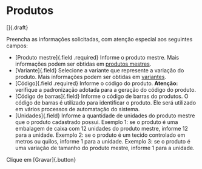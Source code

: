# Produtos 

[]{.draft}

Preencha as informações solicitadas, com atenção especial aos seguintes campos:

* [Produto mestre]{.field .required} 
Informe o produto mestre.
Mais informações podem ser obtidas em [produtos mestres](product).
* [Variante]{.field} 
Selecione a variante que represente a variação do produto.
Mais informações podem ser obtidas em [variantes](productVariant).
* [Código]{.field .required} 
Informe o código do produto.
**Atenção:** verifique a padronização adotada para a geração do código do produto.
* [Código de barras]{.field} 
Informe o código de barras do produtos.
O código de barras é utilizado para identificar o produto.
Ele será utilizado em vários processos de automatação do sistema.
* [Unidades]{.field} 
Informe a quantidade de unidades do produto mestre que o produto cadastrado possui.
Exemplo 1: se o produto é uma embalagem de caixa com 12 unidades do produto mestre, informe 12 para a unidade.
Exemplo 2: se o produto é um tecido controlado em metros ou quilos, informe 1 para a unidade.
Exemplo 3: se o produto é uma variação de tamanho do produto mestre, informe 1 para a unidade.

Clique em [Gravar]{.button}
